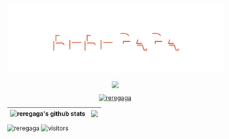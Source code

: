 ![reregaga](reregaga.svg)

<p align="center"> <img align="center" src="https://github-readme-streak-stats.herokuapp.com/?user=reregaga&theme=icegray" /></p>

<p align="center"> <a href="https://github.com/ryo-ma/github-profile-trophy"><img src="https://github-profile-trophy.vercel.app/?username=reregaga&title=Commits,Issues,PullRequest,Stars,Followers&margin-w=15&theme=oldie&column=5" alt="reregaga" /></a> </p>

| <img align="center" src="https://github-readme-stats.vercel.app/api?username=reregaga&show_icons=true&include_all_commits=true&theme=swift&hide_border=true" alt="reregaga's github stats" /> | <img align="center" src="https://github-readme-stats.vercel.app/api/top-langs/?username=reregaga&layout=compact&theme=swift&hide_border=true&hide=html,json,yaml,markdown,css" /> |
| ------------- | ------------- |

<p align="left"> <img src="https://komarev.com/ghpvc/?username=reregaga&label=Profile%20views&color=0e75b6&style=flat" alt="reregaga" /> <img src="https://visitor-badge.laobi.icu/badge?page_id=reregaga.reregaga" alt="visitors"/> </p> 
